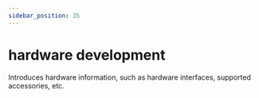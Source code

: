 ```yaml
---
sidebar_position: 35
---
```


# hardware development

Introduces hardware information, such as hardware interfaces, supported accessories, etc.

<DocCardList />
